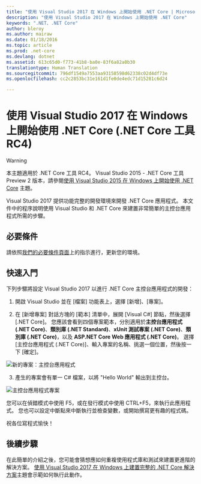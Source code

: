 ```yaml
---
title: "使用 Visual Studio 2017 在 Windows 上開始使用 .NET Core | Microsoft Docs"
description: "使用 Visual Studio 2017 在 Windows 上開始使用 .NET Core"
keywords: ".NET、.NET Core"
author: bleroy
ms.author: mairaw
ms.date: 01/18/2016
ms.topic: article
ms.prod: .net-core
ms.devlang: dotnet
ms.assetid: 613c65d0-f773-41b8-ba0e-83f6a82a0b30
translationtype: Human Translation
ms.sourcegitcommit: 796df1549a7553aa93158598d62338c02d4df73e
ms.openlocfilehash: cc2c2853bc31e161d1fe0de4edc71d15281c6d24

---
```


# <a name="getting-started-with-net-core-on-windows-using-visual-studio-2017-net-core-tools-rc4"></a>使用 Visual Studio 2017 在 Windows 上開始使用 .NET Core (.NET Core 工具 RC4)

> [!WARNING]
> 本主題適用於 .NET Core 工具 RC4。 Visual Studio 2015 - .NET Core 工具 Preview 2 版本，請參閱[使用 Visual Studio 2015 在 Windows 上開始使用 .NET Core](../../tutorials/using-on-windows.md) 主題。

Visual Studio 2017 提供功能完整的開發環境來開發 .NET Core 應用程式。 本文件中的程序說明使用 Visual Studio 和 .NET Core 來建置非常簡單的主控台應用程式所需的步驟。

## <a name="prerequisites"></a>必要條件

請依照[我們的必要條件頁面](../windows-prerequisites.md)上的指示進行，更新您的環境。

## <a name="getting-started"></a>快速入門

下列步驟將設定 Visual Studio 2017 以進行 .NET Core 主控台應用程式的開發：

1. 開啟 Visual Studio 並在 [檔案] 功能表上，選擇 [新增]、[專案]。

2. 在 [新增專案] 對話方塊的 [範本] 清單中，展開 [Visual C#] 節點，然後選擇 [.NET Core]。 您應該會看到四個專案範本，分別適用於**主控台應用程式 (.NET Core)**、**類別庫 (.NET Standard)**、**xUnit 測試專案 (.NET Core)**、**類別庫 (.NET Core)**，以及 **ASP.NET Core Web 應用程式 (.NET Core)**。 選擇 [主控台應用程式 (.NET Core)]、輸入專案的名稱、挑選一個位置，然後按一下 [確定]。

  ![新的專案︰主控台應用程式](media/new-project-console-app.png)

3. 產生的專案會有單一 C# 檔案，以將 "Hello World" 輸出到主控台。

  ![主控台應用程式專案](media/console-app-solution.png)

您可以在偵錯模式中使用 F5，或在發行模式中使用 CTRL+F5，來執行此應用程式。 您也可以設定中斷點來中斷執行並檢查變數，或開始撰寫更有趣的程式碼。

祝各位寫程式愉快！

## <a name="next-steps"></a>後續步驟

在此簡單的介紹之後，您可能會猜想應如何重複使用程式庫和測試來建置更進階的解決方案。 [使用 Visual Studio 2017 在 Windows 上建置完整的 .NET Core 解決方案](using-on-windows-vs-2017-full-solution.md)主題會示範如何執行此動作。



<!--HONumber=Feb17_HO2-->


